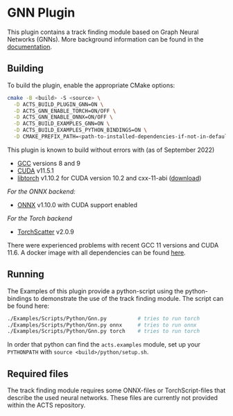 # GNN Plugin

This plugin contains a track finding module based on Graph Neural Networks (GNNs). More background information can be found in the [documentation](https://acts.readthedocs.io/en/latest/plugins/gnn.html).

## Building

To build the plugin, enable the appropriate CMake options:

```bash
cmake -B <build> -S <source> \
  -D ACTS_BUILD_PLUGIN_GNN=ON \
  -D ACTS_GNN_ENABLE_TORCH=ON/OFF \
  -D ACTS_GNN_ENABLE_ONNX=ON/OFF \
  -D ACTS_BUILD_EXAMPLES_GNN=ON \
  -D ACTS_BUILD_EXAMPLES_PYTHON_BINDINGS=ON \
  -D CMAKE_PREFIX_PATH=<path-to-installed-dependencies-if-not-in-default-paths>
```

This plugin is known to build without errors with (as of September 2022)

- [GCC](https://gcc.gnu.org) versions 8 and 9
- [CUDA](https://developer.nvidia.com/cuda-zone) v11.5.1
- [libtorch](https://pytorch.org/) v1.10.2 for CUDA version 10.2 and cxx-11-abi ([download](https://download.pytorch.org/libtorch/cu102/libtorch-cxx11-abi-shared-with-deps-1.10.2%2Bcu102.zip))

*For the ONNX backend:*
- [ONNX](https://github.com/microsoft/onnxruntime) v1.10.0 with CUDA support enabled

*For the Torch backend*
- [TorchScatter](https://github.com/rusty1s/pytorch_scatter) v2.0.9

There were experienced problems with recent GCC 11 versions and CUDA 11.6. A docker image with all dependencies can be found [here](https://github.com/acts-project/machines).

## Running

The Examples of this plugin provide a python-script using the python-bindings to demonstrate the use of the track finding module. The script can be found here:

```bash
./Examples/Scripts/Python/Gnn.py          # tries to run torch
./Examples/Scripts/Python/Gnn.py onnx     # tries to run onnx
./Examples/Scripts/Python/Gnn.py torch    # tries to run torch
```

In order that python can find the `acts.examples` module, set up your `PYTHONPATH` with `source <build>/python/setup.sh`.

## Required files

The track finding module requires some ONNX-files or TorchScript-files that describe the used neural networks. These files are currently not provided within the ACTS repository.
